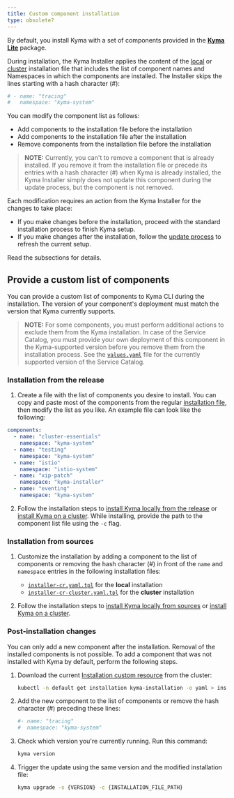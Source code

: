 ```yaml
---
title: Custom component installation
type: obsolete?
---
```


<!-- I believe this might be obsolete with Kyma 2.0 -->

By default, you install Kyma with a set of components provided in the [**Kyma Lite**](#installation-overview) package.

During installation, the Kyma Installer applies the content of the [local](https://github.com/kyma-project/kyma/blob/master/installation/resources/installer-cr.yaml.tpl#L14) or [cluster](https://github.com/kyma-project/kyma/blob/master/installation/resources/installer-cr-cluster.yaml.tpl#L14) installation file that includes the list of component names and Namespaces in which the components are installed. The Installer skips the lines starting with a hash character (#):

```yaml
# - name: "tracing"
#   namespace: "kyma-system"
```

You can modify the component list as follows:

- Add components to the installation file before the installation
- Add components to the installation file after the installation
- Remove components from the installation file before the installation

>**NOTE:** Currently, you can't to remove a component that is already installed. If you remove it from the installation file or precede its entries with a hash character (#) when Kyma is already installed, the Kyma Installer simply does not update this component during the update process, but the component is not removed.

Each modification requires an action from the Kyma Installer for the changes to take place:

- If you make changes before the installation, proceed with the standard installation process to finish Kyma setup.
- If you make changes after the installation, follow the [update process](#installation-update-kyma) to refresh the current setup.

Read the subsections for details.

## Provide a custom list of components

You can provide a custom list of components to Kyma CLI during the installation. The version of your component's deployment must match the version that Kyma currently supports.

>**NOTE:** For some components, you must perform additional actions to exclude them from the Kyma installation. In case of the Service Catalog, you must provide your own deployment of this component in the Kyma-supported version before you remove them from the installation process. See the [`values.yaml`](https://github.com/kyma-project/kyma/blob/master/resources/service-catalog/charts/catalog/values.yaml#L3) file for the currently supported version of the Service Catalog.

### Installation from the release

1. Create a file with the list of components you desire to install. You can copy and paste most of the components from the regular [installation file](https://github.com/kyma-project/kyma/blob/master/installation/resources/installer-cr-cluster.yaml.tpl#L14), then modify the list as you like. An example file can look like the following:

```yaml
components:
  - name: "cluster-essentials"
    namespace: "kyma-system"
  - name: "testing"
    namespace: "kyma-system"
  - name: "istio"
    namespace: "istio-system"
  - name: "xip-patch"
    namespace: "kyma-installer"
  - name: "eventing"
    namespace: "kyma-system"
```

2. Follow the installation steps to [install Kyma locally from the release](#installation-install-kyma-locally) or [install Kyma on a cluster](#installation-install-kyma-on-a-cluster). While installing, provide the path to the component list file using the `-c` flag.

### Installation from sources

1. Customize the installation by adding a component to the list of components or removing the hash character (#) in front of the `name` and `namespace` entries in the following installation files:

   * [`installer-cr.yaml.tpl`](https://github.com/kyma-project/kyma/blob/master/installation/resources/installer-cr.yaml.tpl) for the **local** installation
   *  [`installer-cr-cluster.yaml.tpl`](https://github.com/kyma-project/kyma/blob/master/installation/resources/installer-cr-cluster.yaml.tpl) for the **cluster** installation

2. Follow the installation steps to [install Kyma locally from sources](#installation-install-kyma-locally) or [install Kyma on a cluster](#installation-install-kyma-on-a-cluster).

### Post-installation changes

You can only add a new component after the installation. Removal of the installed components is not possible. To add a component that was not installed with Kyma by default, perform the following steps.

1. Download the current [Installation custom resource](#custom-resource-installation) from the cluster:

    ```bash
    kubectl -n default get installation kyma-installation -o yaml > installation.yaml
    ```

2. Add the new component to the list of components or remove the hash character (#) preceding these lines:

    ```yaml
    #- name: "tracing"
    #  namespace: "kyma-system"
    ```

3. Check which version you're currently running. Run this command:

    ```bash
    kyma version
    ```

4. Trigger the update using the same version and the modified installation file:

   ```bash
   kyma upgrade -s {VERSION} -c {INSTALLATION_FILE_PATH}
   ```
